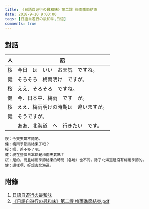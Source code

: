 ```yaml
---
title: 《日語自遊行の最和味》第二課 梅雨季節結束
date: 2018-9-10 9:00:00
tags: [日語自遊行の最和味,日语]
comments: true
---
```


## 對話

| 人   | 語                                   |
| ---- | ------------------------------------ |
| 桜   | 今日　は　いい　お天気　ですね。     |
| 健   | そろそろ　梅雨明け　ですが。         |
| 桜   | ええ、そろそろ　ですね。             |
| 健   | 今、日本中、梅雨　です　が。         |
| 桜   | ええ、梅雨明けの時期は　違いますが。 |
| 健   | そうですが。                         |
|      | ああ、北海道　へ　行きたい　です。   |

```
桜：今天天氣不錯喲。
健：梅雨季節該結束了吧？
桜：嗯，差不多了吧。
健：現在整個日本都是梅雨天氣嗎？
桜：是的，而且梅雨季節結束的時間（各地）也不同，除了北海道是沒有梅雨季節的。
健：這樣啊，好想去北海道。
```



## 附錄

1. [日語自遊行の最和味](http://rthk9.rthk.hk/elearning/gogojapan3/lesson.htm)
2. [《日語自遊行の最和味》第二課 梅雨季節結束.pdf](https://github.com/LinLshare/Blog/blob/master/data/%E6%97%A5%E8%AA%9E/%E6%97%A5%E8%AA%9E%E8%87%AA%E9%81%8A%E8%A1%8C%E3%81%AE%E6%9C%80%E5%92%8C%E5%91%B3/%E3%80%8A%E6%97%A5%E8%AA%9E%E8%87%AA%E9%81%8A%E8%A1%8C%E3%81%AE%E6%9C%80%E5%92%8C%E5%91%B3%E3%80%8B%E7%AC%AC%E4%BA%8C%E8%AA%B2%20%E6%A2%85%E9%9B%A8%E5%AD%A3%E7%AF%80%E7%B5%90%E6%9D%9F.pdf)